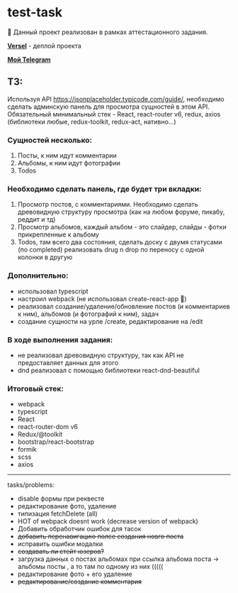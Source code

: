 # test-task
👋 Данный проект реализован в рамках аттестационного задания.

[**Versel**](https://test-task-obpwgghqe-k1ntsugi1.vercel.app) - деплой проекта

[**Мой Telegram**](https://t.me/bmasalimov) 

## ТЗ: 

Используя API https://jsonplaceholder.typicode.com/guide/, необходимо сделать админскую панель для просмотра сущностей в этом API. Обязательный минимальный стек - React, react-router v6, redux, axios (библиотеки любые, redux-toolkit, redux-act, нативно…)

### Сущностей несколько:
  1.	Посты, к ним идут комментарии
  2.	Альбомы, к ним идут фотографии
  3.	Todos
  
### Необходимо сделать панель, где будет три вкладки:

  1.	Просмотр постов, с комментариями. Необходимо сделать древовидную структуру просмотра (как на любом форуме, пикабу, реддит и тд)
  2.	Просмотр альбомов, каждый альбом - это слайдер, слайды - фотки прикрепленные к альбому
  3.	Todos, там всего два состояния, сделать доску с двумя статусами (по completed) реализовать drug n drop по переносу с одной колонки в другую

### Дополнительно:
  - использовал typescript
  - настроил webpack (не использовал create-react-app 🗿)
  - реализовал создание/удаление/обновление постов (и комментариев к ним), альбомов (и фотографий к ним), задач
  - создание сущности на урле /create, редактирование на /edit

### В ходе выполнения задания:
  - не реализовал древовидную структуру, так как API не предоставляет данных для этого
  - dnd реализовал с помощью библиотеки react-dnd-beautiful

### Итоговый стек:
  - webpack
  - typescript
  - React
  - react-router-dom v6
  - Redux/@toolkit
  - bootstrap/react-bootstrap
  - formik
  - scss
  - axios

---

tasks/problems:
  - disable формы при реквесте
  - редактирование фото, удаление
  - типизация fetchDelete (all)
  - HOT of webpack doesnt work (decrease version of webpack)
  - Добавить обработчик ошибок для тасок
  - ~~добавить перенавигацию полсе создания новго поста~~
  - исправить ошибки модалки
  - ~~создавать ли стейт юзеров?~~
  - загрузка данных о постах альбомах при ссылка альбома поста -> альбомы посты , а то там по одному из них (((((
  - редактирование фото + его удаление
  - ~~редактирование/создание комментария~~

